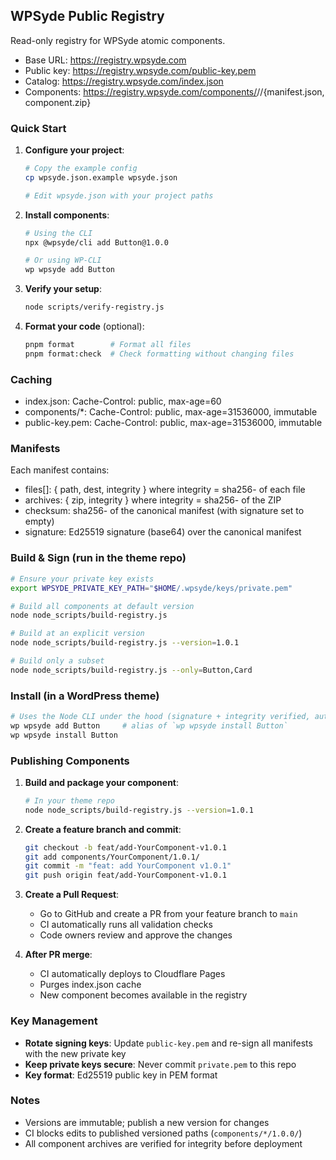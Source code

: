 ## WPSyde Public Registry

Read-only registry for WPSyde atomic components.

- Base URL: https://registry.wpsyde.com
- Public key: https://registry.wpsyde.com/public-key.pem
- Catalog: https://registry.wpsyde.com/index.json
- Components: https://registry.wpsyde.com/components/<Name>/<Version>/{manifest.json, component.zip}

### Quick Start

1. **Configure your project**:

   ```bash
   # Copy the example config
   cp wpsyde.json.example wpsyde.json

   # Edit wpsyde.json with your project paths
   ```

2. **Install components**:

   ```bash
   # Using the CLI
   npx @wpsyde/cli add Button@1.0.0

   # Or using WP-CLI
   wp wpsyde add Button
   ```

3. **Verify your setup**:

   ```bash
   node scripts/verify-registry.js
   ```

4. **Format your code** (optional):
   ```bash
   pnpm format        # Format all files
   pnpm format:check  # Check formatting without changing files
   ```

### Caching

- index.json: Cache-Control: public, max-age=60
- components/\*: Cache-Control: public, max-age=31536000, immutable
- public-key.pem: Cache-Control: public, max-age=31536000, immutable

### Manifests

Each manifest contains:

- files[]: { path, dest, integrity } where integrity = sha256-<base64> of each file
- archives: { zip, integrity } where integrity = sha256-<base64> of the ZIP
- checksum: sha256-<base64> of the canonical manifest (with signature set to empty)
- signature: Ed25519 signature (base64) over the canonical manifest

### Build & Sign (run in the theme repo)

```bash
# Ensure your private key exists
export WPSYDE_PRIVATE_KEY_PATH="$HOME/.wpsyde/keys/private.pem"

# Build all components at default version
node node_scripts/build-registry.js

# Build at an explicit version
node node_scripts/build-registry.js --version=1.0.1

# Build only a subset
node node_scripts/build-registry.js --only=Button,Card
```

### Install (in a WordPress theme)

```bash
# Uses the Node CLI under the hood (signature + integrity verified, auto-manages wpsyde.json)
wp wpsyde add Button     # alias of `wp wpsyde install Button`
wp wpsyde install Button
```

### Publishing Components

1. **Build and package your component**:

   ```bash
   # In your theme repo
   node node_scripts/build-registry.js --version=1.0.1
   ```

2. **Create a feature branch and commit**:

   ```bash
   git checkout -b feat/add-YourComponent-v1.0.1
   git add components/YourComponent/1.0.1/
   git commit -m "feat: add YourComponent v1.0.1"
   git push origin feat/add-YourComponent-v1.0.1
   ```

3. **Create a Pull Request**:
   - Go to GitHub and create a PR from your feature branch to `main`
   - CI automatically runs all validation checks
   - Code owners review and approve the changes

4. **After PR merge**:
   - CI automatically deploys to Cloudflare Pages
   - Purges index.json cache
   - New component becomes available in the registry

### Key Management

- **Rotate signing keys**: Update `public-key.pem` and re-sign all manifests with the new private key
- **Keep private keys secure**: Never commit `private.pem` to this repo
- **Key format**: Ed25519 public key in PEM format

### Notes

- Versions are immutable; publish a new version for changes
- CI blocks edits to published versioned paths (`components/*/1.0.0/`)
- All component archives are verified for integrity before deployment
